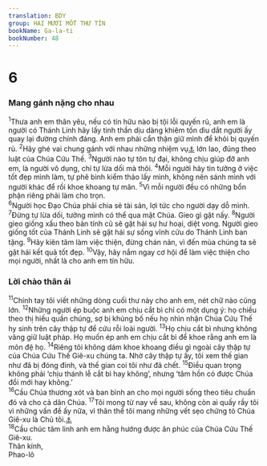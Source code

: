 ```yaml
---
translation: BDY
group: HAI MƯƠI MỐT THƯ TÍN
bookName: Ga-la-ti 
bookNumber: 48
---
```


<div class="title"><h1>6</h1> <h3>Mang gánh nặng cho nhau</h3></div>
<span class="verse ga_6_1"><sup>1</sup>Thưa anh em thân yêu, nếu có tín hữu nào bị tội lỗi quyến rủ, anh em là người có Thánh Linh hãy lấy tinh thần dịu dàng khiêm tốn dìu dắt người ấy quay lại đường chính đáng. Anh em phải cẩn thận giữ mình để khỏi bị quyến rủ. </span>
<span class="verse ga_6_2"><sup>2</sup>Hãy ghé vai chung gánh với nhau những nhiệm vụ<a href="#" data-toggle="tooltip" data-placement="bottom" title="Nt gánh nặng">⚓</a> lớn lao, đúng theo luật của Chúa Cứu Thế. </span>
<span class="verse ga_6_3"><sup>3</sup>Người nào tự tôn tự đại, không chịu giúp đỡ anh em, là người vô dụng, chỉ tự lừa dối mà thôi. </span>
<span class="verse ga_6_4"><sup>4</sup>Mỗi người hãy tin tưởng ở việc tốt đẹp mình làm, tự phê bình kiểm thảo lấy mình, không nên sánh mình với người khác để rồi khoe khoang tự mãn. </span>
<span class="verse ga_6_5"><sup>5</sup>Vì mỗi người đều có những bổn phận riêng phải làm cho trọn.<br/></span>
<span class="verse ga_6_6"><sup>6</sup>Người học Đạo Chúa phải chia sẻ tài sản, lợi tức cho người dạy dỗ mình.<br/></span>
<span class="verse ga_6_7"><sup>7</sup>Đừng tự lừa dối, tưởng mình có thể qua mặt Chúa. Gieo gì gặt nấy. </span>
<span class="verse ga_6_8"><sup>8</sup>Người gieo giống xấu theo bản tính cũ sẽ gặt hái sự hư hoại, diệt vong. Người gieo giống tốt của Thánh Linh sẽ gặt hái sự sống vĩnh cửu do Thánh Linh ban tặng. </span>
<span class="verse ga_6_9"><sup>9</sup>Hãy kiên tâm làm việc thiện, đừng chán nản, vì đến mùa chúng ta sẽ gặt hái kết quả tốt đẹp. </span>
<span class="verse ga_6_10"><sup>10</sup>Vậy, hãy nắm ngay cơ hội để làm việc thiện cho mọi người, nhất là cho anh em tín hữu.</span>
<div class="title"><h3>Lời chào thân ái</h3></div>
<span class="verse ga_6_11"><sup>11</sup>Chính tay tôi viết những dòng cuối thư này cho anh em, nét chữ nào cũng lớn. </span>
<span class="verse ga_6_12"><sup>12</sup>Những người ép buộc anh em chịu cắt bì chỉ có một dụng ý: họ chiều theo thị hiếu quần chúng, sợ bị khủng bố nếu họ nhìn nhận Chúa Cứu Thế hy sinh trên cây thập tự để cứu rỗi loài người. </span>
<span class="verse ga_6_13"><sup>13</sup>Họ chịu cắt bì nhưng không vâng giữ luật pháp. Họ muốn ép anh em chịu cắt bì để khoe rằng anh em là môn đệ họ. </span>
<span class="verse ga_6_14"><sup>14</sup>Riêng tôi không dám khoe khoang điều gì ngoài cây thập tự của Chúa Cứu Thế Giê-xu chúng ta. Nhờ cây thập tự ấy, tôi xem thế gian như đã bị đóng đinh, và thế gian coi tôi như đã chết. </span>
<span class="verse ga_6_15"><sup>15</sup>Điều quan trọng không phải ‘chịu thánh lễ cắt bì hay không’, nhưng ‘tâm hồn có được Chúa đổi mới hay không.’<br/></span>
<span class="verse ga_6_16"><sup>16</sup>Cầu Chúa thương xót và ban bình an cho mọi người sống theo tiêu chuẩn đó và cho cả dân Chúa. </span>
<span class="verse ga_6_17"><sup>17</sup>Tôi mong từ nay về sau, không còn ai quấy rầy tôi vì những vấn đề ấy nữa, vì thân thể tôi mang những vết sẹo chứng tỏ Chúa Giê-xu là Chủ tôi.<a href="#" data-toggle="tooltip" data-placement="bottom" title="Nt thân thể tôi mang vết tích của Chúa Giê-xu">⚓</a><br/></span>
<span class="verse ga_6_18"><sup>18</sup>Cầu chúc tâm linh anh em hằng hướng được ân phúc của Chúa Cứu Thế Giê-xu.<br/>Thân kính,<br/>Phao-lô</span>
